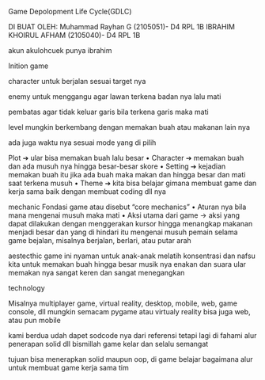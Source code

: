 Game Depolopment Life Cycle(GDLC)

DI BUAT OLEH:
Muhammad Rayhan G (2105051)- D4 RPL 1B 
IBRAHIM KHOIRUL AFHAM (2105040)- D4 RPL 1B 

akun akulohcuek punya ibrahim 


Inition game 

character 
untuk berjalan sesuai target nya

enemy 
untuk menggangu agar lawan terkena badan nya lalu mati 

pembatas
agar tidak keluar garis bila terkena garis maka mati

level 
mungkin berkembang dengan memakan buah atau makanan lain nya 

ada juga waktu nya sesuai mode yang di pilih 

Plot ➔ ular bisa memakan buah lalu besar 
• Character ➔ memakan buah dan ada musuh nya hingga besar-besar skore 
• Setting ➔ kejadian memakan buah itu jika ada buah maka makan dan hingga besar dan mati saat terkena musuh
• Theme ➔ kita bisa belajar gimana membuat game dan kerja sama baik dengan membuat coding dll nya 


mechanic 
Fondasi game atau disebut “core mechanics”
• Aturan nya bila mana mengenai musuh maka mati 
• Aksi utama dari game → aksi yang dapat dilakukan dengan menggerakan kursor hingga menangkap makanan menjadi besar dan yang di hindari itu mengenai musuh
pemain selama game bejalan, misalnya berjalan, berlari, 
atau putar arah

aestecthic 
game ini nyaman untuk anak-anak melatih konsentrasi dan nafsu kita untuk memakan buah hingga besar 
musik nya enakan dan suara ular memakan nya sangat keren dan sangat menegangkan 


technology 

Misalnya multiplayer game, virtual reality, desktop, 
mobile, web, game console, dll
mungkin semacam pygame atau virtualy reality bisa juga web, atau pun mobile 




kami berdua udah dapet sodcode nya dari referensi tetapi lagi di fahami alur penerapan solid dll bismillah game kelar dan selalu semangat 



tujuan 
bisa menerapkan solid maupun oop, di game 
belajar bagaimana alur untuk membuat game 
kerja sama tim 



